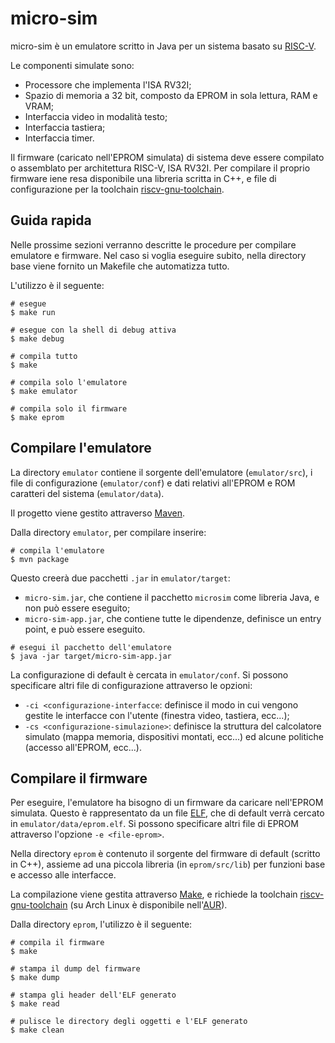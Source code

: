 # micro-sim
micro-sim è un emulatore scritto in Java per un sistema basato su [RISC-V](riscv.org).

Le componenti simulate sono:
- Processore che implementa l'ISA RV32I;
- Spazio di memoria a 32 bit, composto da EPROM in sola lettura, RAM e VRAM;
- Interfaccia video in modalità testo;
- Interfaccia tastiera;
- Interfaccia timer.

Il firmware (caricato nell'EPROM simulata) di sistema deve essere compilato o assemblato per 
architettura RISC-V, ISA RV32I. Per compilare il proprio firmware iene resa disponibile una 
libreria scritta in C++, e file di configurazione per la toolchain 
[riscv-gnu-toolchain](https://github.com/riscv-collab/riscv-gnu-toolchain).

## Guida rapida
Nelle prossime sezioni verranno descritte le procedure per compilare emulatore e firmware.
Nel caso si voglia eseguire subito, nella directory base viene fornito un Makefile che automatizza 
tutto.

L'utilizzo è il seguente:
```shell
# esegue
$ make run

# esegue con la shell di debug attiva
$ make debug

# compila tutto
$ make

# compila solo l'emulatore
$ make emulator

# compila solo il firmware
$ make eprom
```

## Compilare l'emulatore 
La directory `emulator` contiene il sorgente dell'emulatore (`emulator/src`), i file di 
configurazione (`emulator/conf`) e dati relativi all'EPROM e ROM caratteri del sistema 
(`emulator/data`).

Il progetto viene gestito attraverso [Maven](https://maven.apache.org/).

Dalla directory `emulator`, per compilare inserire:
```shell
# compila l'emulatore
$ mvn package
```
Questo creerà due pacchetti `.jar` in `emulator/target`:
-   `micro-sim.jar`, che contiene il pacchetto `microsim` come libreria Java, e non può essere 
    eseguito;
-   `micro-sim-app.jar`, che contiene tutte le dipendenze, definisce un entry point, e può essere 
    eseguito.

```shell
# esegui il pacchetto dell'emulatore
$ java -jar target/micro-sim-app.jar
```

La configurazione di default è cercata in `emulator/conf`. Si possono specificare altri file di 
configurazione attraverso le opzioni:
-   `-ci <configurazione-interfacce`: definisce il modo in cui vengono gestite le interfacce con 
    l'utente (finestra video, tastiera, ecc...);
-   `-cs <configurazione-simulazione>`: definisce la struttura del calcolatore simulato (mappa 
    memoria, dispositivi montati, ecc...) ed alcune politiche (accesso all'EPROM, ecc...).

## Compilare il firmware
Per eseguire, l'emulatore ha bisogno di un firmware da caricare nell'EPROM simulata. Questo è 
rappresentato da un file [ELF](https://en.wikipedia.org/wiki/Executable_and_Linkable_Format), che 
di default verrà cercato in `emulator/data/eprom.elf`. Si possono specificare altri file di EPROM 
attraverso l'opzione `-e <file-eprom>`.

Nella directory `eprom` è contenuto il sorgente del firmware di default (scritto in C++), assieme 
ad una piccola libreria (in `eprom/src/lib`) per funzioni base e accesso alle interfacce.

La compilazione viene gestita attraverso [Make](https://en.wikipedia.org/wiki/Make_(software)), e 
richiede la toolchain [riscv-gnu-toolchain](https://github.com/riscv-collab/riscv-gnu-toolchain) 
(su Arch Linux è disponibile 
nell'[AUR](https://aur.archlinux.org/packages/riscv32-gnu-toolchain-elf-bin)).

Dalla directory `eprom`, l'utilizzo è il seguente:
```shell
# compila il firmware
$ make

# stampa il dump del firmware
$ make dump

# stampa gli header dell'ELF generato
$ make read

# pulisce le directory degli oggetti e l'ELF generato
$ make clean
```
